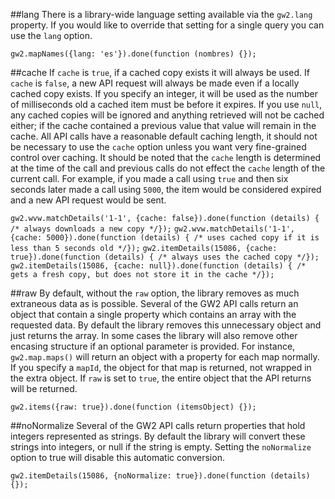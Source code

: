 ##lang
There is a library-wide language setting available via the `gw2.lang` property. If you would like to
override that setting for a single query you can use the `lang` option.

`gw2.mapNames({lang: 'es'}).done(function (nombres) {});`

##cache
If `cache` is `true`, if a cached copy exists it will always be used. If `cache` is `false`, a new API request will always be made even if a locally cached copy exists.
If you specify an integer, it will be used as the  number of milliseconds old a cached item must be before it expires. If you use `null`, any cached copies will be
ignored and anything retrieved will not be cached either; if the cache contained a previous value that value will remain in the cache.
All API calls have a reasonable default caching length, it should not be necessary to use the `cache` option unless you want very fine-grained control over caching.
It should be noted that the `cache` length is determined at the time of the call and previous calls do not effect the `cache` length of the current call.
For example, if you made a call using `true` and then six seconds later made a call using `5000`, the item would be considered expired and a new API request
would be sent.

`gw2.wvw.matchDetails('1-1', {cache: false}).done(function (details) { /* always downloads a new copy */});`
`gw2.wvw.matchDetails('1-1', {cache: 5000}).done(function (details) { /* uses cached copy if it is less than 5 seconds old */});`
`gw2.itemDetails(15086, {cache: true}).done(function (details) { /* always uses the cached copy */});`
`gw2.itemDetails(15086, {cache: null}).done(function (details) { /* gets a fresh copy, but does not store it in the cache */});`

##raw
By default, without the `raw` option,  the library removes as much extraneous data as is possible.
Several of the GW2 API calls return an object that contain a single property which contains an array
with the requested data. By default the library removes this unnecessary object and just returns the array.
In some cases the library will also remove other encasing structure if an optional parameter is provided. For instance,
`gw2.map.maps()` will return an object with a property for each map normally. If you specify a `mapId`, the object for that
map is returned, not wrapped in the extra object.
If `raw` is set to `true`, the entire object that the API returns will be returned.

`gw2.items({raw: true}).done(function (itemsObject) {});`

##noNormalize
Several of the GW2 API calls return properties that hold integers represented as strings. By default the
library will convert these strings into integers, or null if the string is empty. Setting the `noNormalize` option to true will disable
this automatic conversion.

`gw2.itemDetails(15086, {noNormalize: true}).done(function (details) {});`
